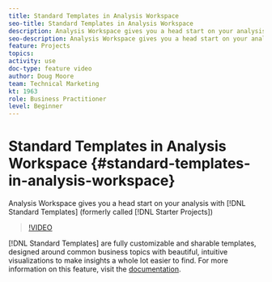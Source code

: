 ```yaml
---
title: Standard Templates in Analysis Workspace
seo-title: Standard Templates in Analysis Workspace
description: Analysis Workspace gives you a head start on your analysis with Standard Templates (formerly called Starter Projects)
seo-description: Analysis Workspace gives you a head start on your analysis with Standard Templates (formerly called Starter Projects)
feature: Projects
topics: 
activity: use
doc-type: feature video
author: Doug Moore
team: Technical Marketing
kt: 1963
role: Business Practitioner
level: Beginner
---
```


# Standard Templates in Analysis Workspace {#standard-templates-in-analysis-workspace}

Analysis Workspace gives you a head start on your analysis with [!DNL Standard Templates] (formerly called [!DNL Starter Projects])

>[!VIDEO](https://video.tv.adobe.com/v/23960/?quality=12)

[!DNL Standard Templates] are fully customizable and sharable templates, designed around common business topics with beautiful, intuitive visualizations to make insights a whole lot easier to find. For more information on this feature, visit the [documentation](https://marketing.adobe.com/resources/help/en_US/analytics/analysis-workspace/starter_projects.html).
